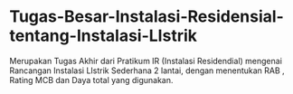 # Tugas-Besar-Instalasi-Residensial-tentang-Instalasi-LIstrik
Merupakan Tugas Akhir dari Pratikum IR (Instalasi Residendial) mengenai Rancangan Instalasi LIstrik Sederhana 2 lantai, dengan menentukan RAB , Rating MCB dan Daya total yang digunakan.
